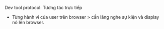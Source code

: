 Dev tool protocol: Tương tác trực tiếp
- Từng hành vi của user trên  browser > cần lắng nghe sự kiện và display nó lên browser.
